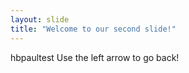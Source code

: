 ```yaml
---
layout: slide
title: "Welcome to our second slide!"
---
```

hbpaultest
Use the left arrow to go back!
